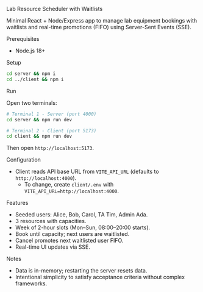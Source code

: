 Lab Resource Scheduler with Waitlists

Minimal React + Node/Express app to manage lab equipment bookings with waitlists and real-time promotions (FIFO) using Server-Sent Events (SSE).

Prerequisites
- Node.js 18+

Setup

```bash
cd server && npm i
cd ../client && npm i
```

Run

Open two terminals:

```bash
# Terminal 1 - Server (port 4000)
cd server && npm run dev

# Terminal 2 - Client (port 5173)
cd client && npm run dev
```

Then open `http://localhost:5173`.

Configuration
- Client reads API base URL from `VITE_API_URL` (defaults to `http://localhost:4000`).
  - To change, create `client/.env` with `VITE_API_URL=http://localhost:4000`.

Features
- Seeded users: Alice, Bob, Carol, TA Tim, Admin Ada.
- 3 resources with capacities.
- Week of 2-hour slots (Mon–Sun, 08:00–20:00 starts).
- Book until capacity; next users are waitlisted.
- Cancel promotes next waitlisted user FIFO.
- Real-time UI updates via SSE.

Notes
- Data is in-memory; restarting the server resets data.
- Intentional simplicity to satisfy acceptance criteria without complex frameworks.



